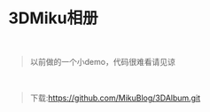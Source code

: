 # 3DMiku相册

<br/>

>以前做的一个小demo，代码很难看请见谅

<br/>

>下载:https://github.com/MikuBlog/3DAlbum.git

<br/> 